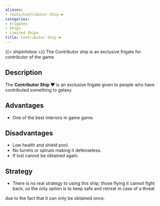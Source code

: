 ```yaml
---
aliases:
- /wiki/Contributor-Ship-❤️
categories:
- Frigates
- Ships
- Limited Ships
title: Contributor Ship ❤️
---
```


{{< shipInfobox >}} The Contributor ship is an exclusive frigate for contributor of the game.

## Description

The **Contributor Ship ❤️** is an exclusive frigate given to people who have contributed something to galaxy.

## Advantages

- One of the best interiors in game game.

## Disadvantages

- Low health and shield pool.
- No turrets or spinals making it defenseless.
- If lost cannot be obtained again.

## Strategy

- There is no real strategy to using this ship; those flying it cannot fight back, so the only option is to keep safe and retreat in case of a threat

due to the fact that it can only be obtained once.
